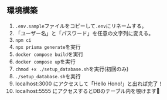 ## 環境構築

1. `.env.sample`ファイルをコピーして`.env`にリネームする。
2. 「ユーザー名」と「パスワード」を任意の文字列に変える。
3. `npm ci`
4. `npx prisma generate`を実行
5. `docker compose build`を実行
6. `docker compose up`を実行
7. `chmod +x ./setup_database.sh`を実行(初回のみ)
8. `./setup_database.sh`を実行
9. localhost:3000 にアクセスして「Hello Hono!」と出れば完了！
10. localhost:5555 にアクセスするとDBのテーブル内を覗けます👀

